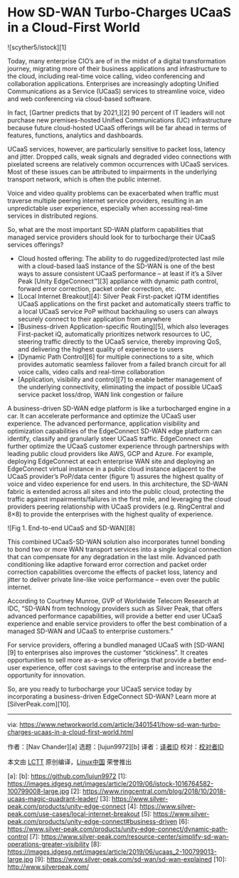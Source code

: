 [#]: collector: (lujun9972)
[#]: translator: ( )
[#]: reviewer: ( )
[#]: publisher: ( )
[#]: url: ( )
[#]: subject: (How SD-WAN Turbo-Charges UCaaS in a Cloud-First World)
[#]: via: (https://www.networkworld.com/article/3401541/how-sd-wan-turbo-charges-ucaas-in-a-cloud-first-world.html)
[#]: author: (Nav Chander )

How SD-WAN Turbo-Charges UCaaS in a Cloud-First World
======

![scyther5/istock][1]

Today, many enterprise CIO’s are of in the midst of a digital transformation journey, migrating more of their business applications and infrastructure to the cloud, including real-time voice calling, video conferencing and collaboration applications. Enterprises are increasingly adopting Unified Communications as a Service (UCaaS) services to streamline voice, video and web conferencing via cloud-based software.

In fact, [Gartner predicts that by 2021,][2] 90 percent of IT leaders will not purchase new premises-hosted Unified Communications (UC) infrastructure because future cloud-hosted UCaaS offerings will be far ahead in terms of features, functions, analytics and dashboards.

UCaaS services, however, are particularly sensitive to packet loss, latency and jitter. Dropped calls, weak signals and degraded video connections with pixelated screens are relatively common occurrences with UCaaS services. Most of these issues can be attributed to impairments in the underlying transport network, which is often the public internet.

Voice and video quality problems can be exacerbated when traffic must traverse multiple peering internet service providers, resulting in an unpredictable user experience, especially when accessing real-time services in distributed regions.

So, what are the most important SD-WAN platform capabilities that managed service providers should look for to turbocharge their UCaaS services offerings?

  * Cloud hosted offering: The ability to do ruggedized/protected last mile with a cloud-based IaaS instance of the SD-WAN is one of the best ways to assure consistent UCaaS performance – at least if it’s a Silver Peak [Unity EdgeConnect™][3] appliance with dynamic path control, forward error correction, packet order correction, etc.
  * [Local Internet Breakout][4]: Silver Peak First-packet iQTM identifies UCaaS applications on the first packet and automatically steers traffic to a local UCaaS service PoP without backhauling so users can always securely connect to their application from anywhere
  * [Business-driven Application-specific Routing][5], which also leverages First-packet iQ, automatically prioritizes network resources to UC, steering traffic directly to the UCaaS service, thereby improving QoS, and delivering the highest quality of experience to users
  * [Dynamic Path Control][6] for multiple connections to a site, which provides automatic seamless failover from a failed branch circuit for all voice calls, video calls and real-time collaboration
  * [Application, visibility and control][7] to enable better management of the underlying connectivity, eliminating the impact of possible UCaaS service packet loss/drop, WAN link congestion or failure



A business-driven SD-WAN edge platform is like a turbocharged engine in a car. It can accelerate performance and optimize the UCaaS user experience. The advanced performance, application visibility and optimization capabilities of the EdgeConnect SD-WAN edge platform can identify, classify and granularly steer UCaaS traffic. EdgeConnect can further optimize the UCaaS customer experience through partnerships with leading public cloud providers like AWS, GCP and Azure. For example, deploying EdgeConnect at each enterprise WAN site and deploying an EdgeConnect virtual instance in a public cloud instance adjacent to the UCaaS provider’s PoP/data center (figure 1) assures the highest quality of voice and video experience for end users. In this architecture, the SD-WAN fabric is extended across all sites and into the public cloud, protecting the traffic against impairments/failures in the first mile, and leveraging the cloud providers peering relationship with UCaaS providers (e.g. RingCentral and 8×8) to provide the enterprises with the highest quality of experience.

![Fig 1. End-to-end UCaaS and SD-WAN][8]

This combined UCaaS-SD-WAN solution also incorporates tunnel bonding to bond two or more WAN transport services into a single logical connection that can compensate for any degradation in the last mile. Advanced path conditioning like adaptive forward error correction and packet order correction capabilities overcome the effects of packet loss, latency and jitter to deliver private line-like voice performance – even over the public internet.

According to Courtney Munroe, GVP of Worldwide Telecom Research at IDC, “SD-WAN from technology providers such as Silver Peak, that offers advanced performance capabilities, will provide a better end user UCaaS experience and enable service providers to offer the best combination of a managed SD-WAN and UCaaS to enterprise customers.”

For service providers, offering a bundled managed UCaaS with [SD-WAN][9] to enterprises also improves the customer “stickiness”. It creates opportunities to sell more as-a-service offerings that provide a better end-user experience, offer cost savings to the enterprise and increase the opportunity for innovation.

So, are you ready to turbocharge your UCaaS service today by incorporating a business-driven EdgeConnect SD-WAN? Learn more at [SilverPeak.com][10].

--------------------------------------------------------------------------------

via: https://www.networkworld.com/article/3401541/how-sd-wan-turbo-charges-ucaas-in-a-cloud-first-world.html

作者：[Nav Chander][a]
选题：[lujun9972][b]
译者：[译者ID](https://github.com/译者ID)
校对：[校对者ID](https://github.com/校对者ID)

本文由 [LCTT](https://github.com/LCTT/TranslateProject) 原创编译，[Linux中国](https://linux.cn/) 荣誉推出

[a]: 
[b]: https://github.com/lujun9972
[1]: https://images.idgesg.net/images/article/2019/06/istock-1016764582-100799008-large.jpg
[2]: https://www.ringcentral.com/blog/2018/10/2018-ucaas-magic-quadrant-leader/
[3]: https://www.silver-peak.com/products/unity-edge-connect
[4]: https://www.silver-peak.com/use-cases/local-internet-breakout
[5]: https://www.silver-peak.com/products/unity-edge-connect#business-driven
[6]: https://www.silver-peak.com/products/unity-edge-connect/dynamic-path-control
[7]: https://www.silver-peak.com/resource-center/simplify-sd-wan-operations-greater-visibility
[8]: https://images.idgesg.net/images/article/2019/06/ucaas_2-100799013-large.jpg
[9]: https://www.silver-peak.com/sd-wan/sd-wan-explained
[10]: http://www.silverpeak.com/
